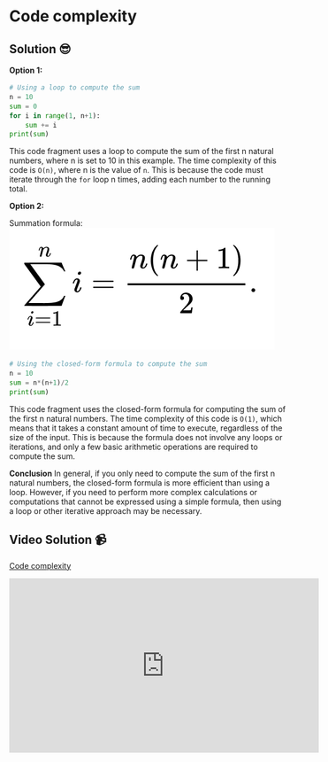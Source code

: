 # Code complexity

## Solution 😎

**Option 1:**
```python
# Using a loop to compute the sum
n = 10
sum = 0
for i in range(1, n+1):
    sum += i
print(sum)
```
This code fragment uses a loop to compute the sum of the first n natural numbers, where n is set to 10 in this example. The time complexity of this code is `O(n)`, where n is the value of `n`. This is because the code must iterate through the `for` loop n times, adding each number to the running total.

**Option 2:**

Summation formula:
![Summation formula](../../../assets/ch_13_summation_formula.jpg)

```python
# Using the closed-form formula to compute the sum
n = 10
sum = n*(n+1)/2
print(sum)

```
This code fragment uses the closed-form formula for computing the sum of the first n natural numbers. The time complexity of this code is `O(1)`, which means that it takes a constant amount of time to execute, regardless of the size of the input. This is because the formula does not involve any loops or iterations, and only a few basic arithmetic operations are required to compute the sum.

**Conclusion**
In general, if you only need to compute the sum of the first n natural numbers, the closed-form formula is more efficient than using a loop. However, if you need to perform more complex calculations or computations that cannot be expressed using a simple formula, then using a loop or other iterative approach may be necessary.

## Video Solution 📹

[Code complexity](https://drive.google.com/file/d/1MfVS6h0oQLhAeUEbf3H0p58i4BEH9C1t/view?usp=share_link)
<iframe width="560" height="315" src="https://www.youtube.com/embed/H8WN9dBiTpo" title="YouTube video player" frameborder="0" allow="accelerometer; autoplay; clipboard-write; encrypted-media; gyroscope; picture-in-picture; web-share" allowfullscreen></iframe>
